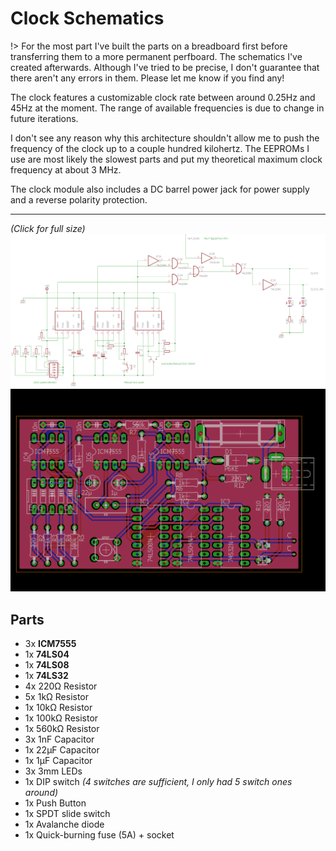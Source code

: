 # Clock Schematics

!> For the most part I've built the parts on a breadboard first before transferring them to a more permanent perfboard. The schematics I've created afterwards. Although I've tried to be precise, I don't guarantee that there aren't any errors in them. Please let me know if you find any!

The clock features a customizable clock rate between around 0.25Hz and 45Hz at the moment. The range of available frequencies is due to change in future iterations.

I don't see any reason why this architecture shouldn't allow me to push the frequency of the clock up to a couple hundred kilohertz. The EEPROMs I use are most likely the slowest parts and put my theoretical maximum clock frequency at about 3 MHz.

The clock module also includes a DC barrel power jack for power supply and a reverse polarity protection.

---

_(Click for full size)_
[![schematics](../_images/clock_module.png)](https://raw.githubusercontent.com/padarom/pca-one/master/docs/_images/clock_module.png ":target=_blank")
[![board](../_images/clock_module_board.png)](https://raw.githubusercontent.com/padarom/pca-one/master/docs/_images/clock_module_board.png ":target=_blank")

## Parts
- 3x **ICM7555** [<i class="fa fa-book"></i>](http://cdn-reichelt.de/documents/datenblatt/A200/ICM7555.pdf)
- 1x **74LS04** [<i class="fa fa-book"></i>](http://cdn-reichelt.de/documents/datenblatt/A200/LS04_LS05_REN.pdf)
- 1x **74LS08** [<i class="fa fa-book"></i>](http://cdn-reichelt.de/documents/datenblatt/A200/LS08_REN.pdf)
- 1x **74LS32** [<i class="fa fa-book"></i>](http://cdn-reichelt.de/documents/datenblatt/A200/LS_32.pdf)
- 4x 220&#8486; Resistor
- 5x 1k&#8486; Resistor
- 1x 10k&#8486; Resistor
- 1x 100k&#8486; Resistor
- 1x 560k&#8486; Resistor
- 3x 1nF Capacitor
- 1x 22&micro;F Capacitor
- 1x 1&micro;F Capacitor
- 3x 3mm LEDs
- 1x DIP switch _(4 switches are sufficient, I only had 5 switch ones around)_
- 1x Push Button
- 1x SPDT slide switch
- 1x Avalanche diode
- 1x Quick-burning fuse (5A) + socket
